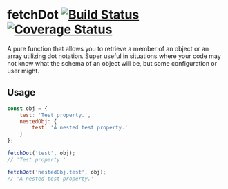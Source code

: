 # fetchDot [![Build Status](https://travis-ci.org/mikemclaren/fetch-dot.svg?branch=master)](https://travis-ci.org/mikemclaren/fetch-dot) [![Coverage Status](https://coveralls.io/repos/github/mikemclaren/fetch-dot/badge.svg?branch=master)](https://coveralls.io/github/mikemclaren/fetch-dot?branch=master)

A pure function that allows you to retrieve a member of an object or an array utilizing dot notation. Super useful in situations where your code may not know what the schema of an object will be, but some configuration or user might.

## Usage
```javascript
const obj = {
	test: 'Test property.',
	nestedObj: {
		test: 'A nested test property.'
	}
};

fetchDot('test', obj);
// 'Test property.'

fetchDot('nestedObj.test', obj);
// 'A nested test property.'
```
